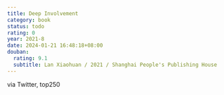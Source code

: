 ```yaml
---
title: Deep Involvement
category: book
status: todo
rating: 0
year: 2021-8
date: 2024-01-21 16:48:18+08:00
douban:
  rating: 9.1
  subtitle: Lan Xiaohuan / 2021 / Shanghai People's Publishing House
---
```


via Twitter, top250
